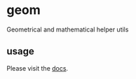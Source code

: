 # geom
Geometrical and mathematical helper utils

## usage
Please visit the [docs](docs/README.md).
